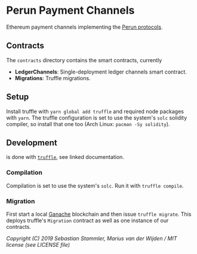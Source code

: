 # Perun Payment Channels
Ethereum payment channels implementing the [Perun protocols](https://perun.network).

## Contracts
The `contracts` directory contains the smart contracts, currently

- **LedgerChannels**: Single-deployment ledger channels smart contract.
- **Migrations**: Truffle migrations.

## Setup
Install truffle with `yarn global add truffle` and required node packages
with `yarn`. The truffle configuration is set to use the system's `solc`
solidity compiler, so install that one too (Arch Linux: `pacman -Sy solidity`).

## Development
is done with [`truffle`](https://truffleframework.com/docs/truffle/overview),
see linked documentation.

### Compilation
Compilation is set to use the system's `solc`.  Run it with `truffle compile`.

### Migration
First start a local [Ganache](https://truffleframework.com/docs/ganache/overview)
blockchain and then issue `truffle migrate`. This deploys truffle's
`Migration` contract as well as one instance of our contracts.


_Copyright (C) 2019 Sebastian Stammler, Marius van der Wijden / MIT license (see LICENSE file)_
